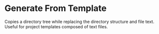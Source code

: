 Generate From Template
===

Copies a directory tree while replacing the directory structure and file text.
Useful for project templates composed of text files.
